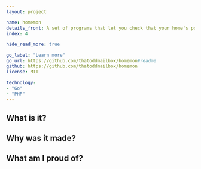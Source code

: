 ```yaml
---
layout: project

name: homemon
details_front: A set of programs that let you check that your home's power is on, meaning you can distinguish between an Internet outage and a power outage. You install a program on a central server and another on a physical device, and the device sends regular reports to your server via a cellular connection. Runs on the [Alcatel MW41 hotspot I got root on](https://alex.studer.dev/2021/01/04/mw41-1){:target="_blank"}{:rel="noopener noreferrer"}.
index: 4

hide_read_more: true

go_label: "Learn more"
go_url: https://github.com/thatoddmailbox/homemon#readme
github: https://github.com/thatoddmailbox/homemon
license: MIT

technology:
- "Go"
- "PHP"
---
```

## What is it?

## Why was it made?

## What am I proud of?
